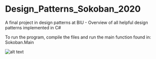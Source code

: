 # Design_Patterns_Sokoban_2020
A final project in design patterns at BIU - Overview of all helpful design patterns implemented in C#

To run the program, compile the files and run the main function found in:
Sokoban.Main

![alt text](https://https://github.com/nisimdo/Design_Patterns_Sokoban_2020/blob/main/UML.png?raw=true)
